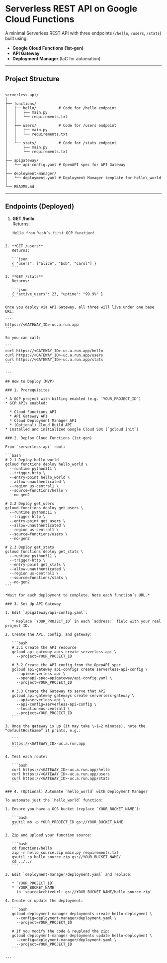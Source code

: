 # Serverless REST API on Google Cloud Functions

A minimal Serverless REST API with three endpoints (`/hello`, `/users`, `/stats`) built using:

- **Google Cloud Functions (1st-gen)**
- **API Gateway**
- **Deployment Manager** (IaC for automation)

---

## Project Structure

```

serverless-api/
│
├── functions/
│   ├── hello/          # Code for /hello endpoint
│   │   ├── main.py
│   │   └── requirements.txt
│   │
│   ├── users/          # Code for /users endpoint
│   │   ├── main.py
│   │   └── requirements.txt
│   │
│   └── stats/          # Code for /stats endpoint
│       ├── main.py
│       └── requirements.txt
│
├── apigateway/
│   └── api-config.yaml # OpenAPI spec for API Gateway
│
├── deployment-manager/
│   └── deployment.yaml # Deployment Manager template for hello\_world
│
└── README.md

```

---

## Endpoints (Deployed)

1. **GET /hello**  
   Returns:
   ```text
   Hello from Yash’s first GCP function!
   ```

````

2. **GET /users**
   Returns:

   ```json
   { "users": ["alice", "bob", "carol"] }
   ```

3. **GET /stats**
   Returns:

   ```json
   { "active_users": 23, "uptime": "99.9%" }
   ```

Once you deploy via API Gateway, all three will live under one base URL:

```
https://<GATEWAY_ID>-uc.a.run.app
```

So you can call:

```
curl https://<GATEWAY_ID>-uc.a.run.app/hello
curl https://<GATEWAY_ID>-uc.a.run.app/users
curl https://<GATEWAY_ID>-uc.a.run.app/stats
```

---

## How to Deploy (MVP)

### 1. Prerequisites

* A GCP project with billing enabled (e.g. `YOUR_PROJECT_ID`)
* GCP APIs enabled:

  * Cloud Functions API
  * API Gateway API
  * Cloud Deployment Manager API
  * (Optional) Cloud Build API
* Installed and initialized Google Cloud SDK (`gcloud init`)

### 2. Deploy Cloud Functions (1st-gen)

From `serverless-api` root:

```bash
# 2.1 Deploy hello_world
gcloud functions deploy hello_world \
  --runtime python311 \
  --trigger-http \
  --entry-point hello_world \
  --allow-unauthenticated \
  --region us-central1 \
  --source=functions/hello \
  --no-gen2

# 2.2 Deploy get_users
gcloud functions deploy get_users \
  --runtime python311 \
  --trigger-http \
  --entry-point get_users \
  --allow-unauthenticated \
  --region us-central1 \
  --source=functions/users \
  --no-gen2

# 2.3 Deploy get_stats
gcloud functions deploy get_stats \
  --runtime python311 \
  --trigger-http \
  --entry-point get_stats \
  --allow-unauthenticated \
  --region us-central1 \
  --source=functions/stats \
  --no-gen2
```

*Wait for each deployment to complete. Note each function’s URL.*

### 3. Set Up API Gateway

1. Edit `apigateway/api-config.yaml`:

   * Replace `YOUR_PROJECT_ID` in each `address:` field with your real project ID.

2. Create the API, config, and gateway:

   ```bash
   # 3.1 Create the API resource
   gcloud api-gateway apis create serverless-api \
     --project=YOUR_PROJECT_ID

   # 3.2 Create the API config from the OpenAPI spec
   gcloud api-gateway api-configs create serverless-api-config \
     --api=serverless-api \
     --openapi-spec=apigateway/api-config.yaml \
     --project=YOUR_PROJECT_ID

   # 3.3 Create the Gateway to serve that API
   gcloud api-gateway gateways create serverless-gateway \
     --api=serverless-api \
     --api-config=serverless-api-config \
     --location=us-central1 \
     --project=YOUR_PROJECT_ID
   ```

3. Once the gateway is up (it may take \~1–2 minutes), note the “defaultHostname” it prints, e.g.:

   ```
   https://<GATEWAY_ID>-uc.a.run.app
   ```

4. Test each route:

   ```bash
   curl https://<GATEWAY_ID>-uc.a.run.app/hello
   curl https://<GATEWAY_ID>-uc.a.run.app/users
   curl https://<GATEWAY_ID>-uc.a.run.app/stats
   ```

### 4. (Optional) Automate `hello_world` with Deployment Manager

To automate just the `hello_world` function:

1. Ensure you have a GCS bucket (replace `YOUR_BUCKET_NAME`):

   ```bash
   gsutil mb -p YOUR_PROJECT_ID gs://YOUR_BUCKET_NAME
   ```

2. Zip and upload your function source:

   ```bash
   cd functions/hello
   zip -r hello_source.zip main.py requirements.txt
   gsutil cp hello_source.zip gs://YOUR_BUCKET_NAME/
   cd ../../
   ```

3. Edit `deployment-manager/deployment.yaml` and replace:

   * `YOUR_PROJECT_ID`
   * `YOUR_BUCKET_NAME`
     in `sourceArchiveUrl: gs://YOUR_BUCKET_NAME/hello_source.zip`

4. Create or update the deployment:

   ```bash
   gcloud deployment-manager deployments create hello-deployment \
     --config=deployment-manager/deployment.yaml \
     --project=YOUR_PROJECT_ID

   # If you modify the code & reupload the zip:
   gcloud deployment-manager deployments update hello-deployment \
     --config=deployment-manager/deployment.yaml \
     --project=YOUR_PROJECT_ID
   ```

---

````

